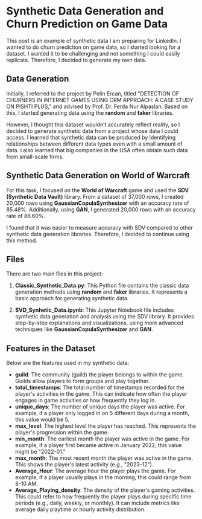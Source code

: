 # Synthetic Data Generation and Churn Prediction on Game Data

This post is an example of synthetic data I am preparing for LinkedIn. I wanted to do churn prediction on game data, so I started looking for a dataset. I wanted it to be challenging and not something I could easily replicate. Therefore, I decided to generate my own data.

## Data Generation

Initially, I referred to the project by Pelin Ercan, titled "DETECTION OF CHURNERS IN INTERNET GAMES USING CRM APPROACH: A CASE STUDY ON PISHTI PLUS," and advised by Prof. Dr. Ferda Nur Alpaslan. Based on this, I started generating data using the **random** and **faker** libraries.

However, I thought this dataset wouldn’t accurately reflect reality, so I decided to generate synthetic data from a project whose data I could access. I learned that synthetic data can be produced by identifying relationships between different data types even with a small amount of data. I also learned that big companies in the USA often obtain such data from small-scale firms.

## Synthetic Data Generation on World of Warcraft

For this task, I focused on the **World of Warcraft** game and used the **SDV (Synthetic Data Vault)** library. From a dataset of 37,000 rows, I created 20,000 rows using **GaussianCopulaSynthesizer** with an accuracy rate of 85.48%. Additionally, using **GAN**, I generated 20,000 rows with an accuracy rate of 86.60%.

I found that it was easier to measure accuracy with SDV compared to other synthetic data generation libraries. Therefore, I decided to continue using this method.

## Files

There are two main files in this project:

1. **Classic_Synthetic_Data.py**: This Python file contains the classic data generation methods using **random** and **faker** libraries. It represents a basic approach for generating synthetic data.



2. **SVD_Synhetic_Data.ipynb**: This Jupyter Notebook file includes synthetic data generation and analysis using the SDV library. It provides step-by-step explanations and visualizations, using more advanced techniques like **GaussianCopulaSynthesizer** and **GAN**.



## Features in the Dataset

Below are the features used in my synthetic data:

- **guild**: The community (guild) the player belongs to within the game. Guilds allow players to form groups and play together.
- **total_timestamps**: The total number of timestamps recorded for the player's activities in the game. This can indicate how often the player engages in game activities or how frequently they log in.
- **unique_days**: The number of unique days the player was active. For example, if a player only logged in on 5 different days during a month, this value would be 5.
- **max_level**: The highest level the player has reached. This represents the player's progression within the game.
- **min_month**: The earliest month the player was active in the game. For example, if a player first became active in January 2022, this value might be "2022-01."
- **max_month**: The most recent month the player was active in the game. This shows the player's latest activity (e.g., "2023-12").
- **Average_Hour**: The average hour the player plays the game. For example, if a player usually plays in the morning, this could range from 8-10 AM.
- **Average_Playing_density**: The density of the player's gaming activities. This could refer to how frequently the player plays during specific time periods (e.g., daily, weekly, or monthly). It can include metrics like average daily playtime or hourly activity distribution.
